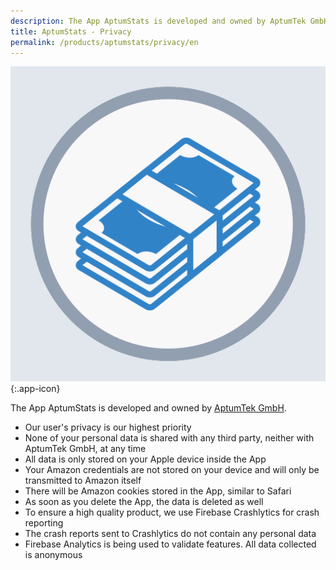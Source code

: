 ```yaml
---
description: The App AptumStats is developed and owned by AptumTek GmbH.
title: AptumStats - Privacy
permalink: /products/aptumstats/privacy/en
---
```


![AptumStats](/assets/images/aptumstats.png){:.app-icon}

The App AptumStats is developed and owned by [AptumTek GmbH](https://aptumtek.com).

* Our user's privacy is our highest priority
* None of your personal data is shared with any third party, neither with AptumTek GmbH, at any time
* All data is only stored on your Apple device inside the App
* Your Amazon credentials are not stored on your device and will only be transmitted to Amazon itself
* There will be Amazon cookies stored in the App, similar to Safari
* As soon as you delete the App, the data is deleted as well
* To ensure a high quality product, we use Firebase Crashlytics for crash reporting
* The crash reports sent to Crashlytics do not contain any personal data
* Firebase Analytics is being used to validate features. All data collected is anonymous
